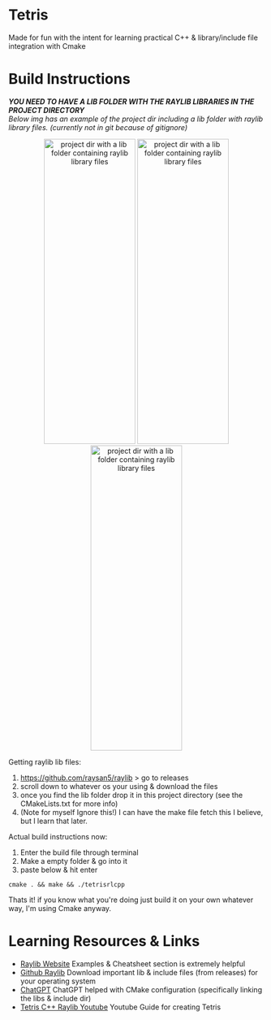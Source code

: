 # Tetris
Made for fun with the intent for learning practical C++ & library/include file integration with Cmake  

# Build Instructions
***YOU NEED TO HAVE A LIB FOLDER WITH THE RAYLIB LIBRARIES IN THE PROJECT DIRECTORY***  
*Below img has an example of the project dir including a lib folder with raylib library files. (currently not in git because of gitignore)*  

<div align="center">
  <img alt="project dir with a lib folder containing raylib library files" 
    src="https://github.com/j-2k/Tetris_RLCPP/assets/52252068/521318e8-8ec1-44d6-869e-57b9f051523d"
    height="600" width="180">
  <img alt="project dir with a lib folder containing raylib library files" 
    src="https://github.com/j-2k/Tetris_RLCPP/assets/52252068/521318e8-8ec1-44d6-869e-57b9f051523d"
    height="600" width="180">
  <img alt="project dir with a lib folder containing raylib library files" 
    src="https://github.com/j-2k/Tetris_RLCPP/assets/52252068/521318e8-8ec1-44d6-869e-57b9f051523d"
    height="600" width="180">
</div>

Getting raylib lib files:   
1. https://github.com/raysan5/raylib > go to releases
2. scroll down to whatever os your using & download the files
3. once you find the lib folder drop it in this project directory (see the CMakeLists.txt for more info) 
4. (Note for myself Ignore this!) I can have the make file fetch this I believe, but I learn that later.

Actual build instructions now:
1. Enter the build file through terminal
2. Make a empty folder & go into it
3. paste below & hit enter
```shell
cmake . && make && ./tetrisrlcpp
```
Thats it! if you know what you're doing just build it on your own whatever way, I'm using Cmake anyway.


# Learning Resources & Links
- [Raylib Website](https://www.raylib.com) Examples & Cheatsheet section is extremely helpful
- [Github Raylib](https://github.com/raysan5/raylib) Download important lib & include files (from releases) for your operating system
- [ChatGPT](https://chat.openai.com) ChatGPT helped with CMake configuration (specifically linking the libs & include dir)
- [Tetris C++ Raylib Youtube](https://www.youtube.com/watch?v=wVYKG_ch4yM) Youtube Guide for creating Tetris




